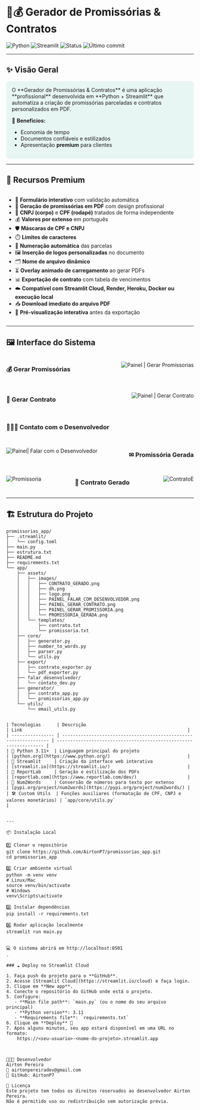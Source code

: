 # 📄💰 Gerador de Promissórias & Contratos

![Python](https://img.shields.io/badge/Python-3.11%2B-blue?logo=python)
![Streamlit](https://img.shields.io/badge/Streamlit-app-red?logo=streamlit)
![Status](https://img.shields.io/badge/Status-Em%20produção-success)
![Último commit](https://img.shields.io/github/last-commit/AirtonP7/promissorias_app)

---

## ✨ Visão Geral

<div style="background-color:#E8F6F3; padding: 15px; border-radius: 8px;">
O **Gerador de Promissórias & Contratos** é uma aplicação **profissional** desenvolvida em **Python + Streamlit** que automatiza a criação de promissórias parceladas e contratos personalizados em PDF.

💎 **Benefícios:**  
- Economia de tempo  
- Documentos confiáveis e estilizados  
- Apresentação **premium** para clientes  
</div>

---

## 🎯 Recursos Premium

<div style="display: flex; flex-direction: column; gap: 10px;">

- 📝 **Formulário interativo** com validação automática  
- 📄 **Geração de promissórias em PDF** com design profissional  
- 🔑 **CNPJ (corpo)** e **CPF (rodapé)** tratados de forma independente  
- 💰 **Valores por extenso** em português  
- 🛡️ **Máscaras de CPF e CNPJ**  
- ⏱️ **Limites de caracteres**  
- 🔢 **Numeração automática** das parcelas  
- 🖼️ **Inserção de logos personalizadas** no documento  
- 🗂️ **Nome de arquivo dinâmico**  
- ⏳ **Overlay animado de carregamento** ao gerar PDFs  
- 📊 **Exportação de contrato** com tabela de vencimentos  
- ☁️ **Compatível com Streamlit Cloud, Render, Heroku, Docker ou execução local**  
- 📥 **Download imediato do arquivo PDF**  
- 👀 **Pré-visualização interativa** antes da exportação  

</div>

---

## 🖼️ Interface do Sistema

<div style="display: flex; flex-wrap: wrap; gap: 15px; justify-content: space-between;">

### 💰 Gerar Promissórias
![Painel | Gerar Promissorias](app/assets/images/PAINEL_GERAR_PROMISSORIA.png)

### 📜 Gerar Contrato
![Painel | Gerar Contrato](app/assets/images/PAINEL_GERAR_CONTRATO.png)

### 👨🏾‍💻 Contato com o Desenvolvedor
![Painel| Falar com o Desenvolvedor](app/assets/images/PAINEL_FALAR_COM_DESENVOLVEDOR.png)

### ✉ Promissória Gerada
![Promissoria](app/assets/images/PROMISSORIA_GERADA.png)

### 📑 Contrato Gerado
![ContratoE](app/assets/images/CONTRATO_GERADO.png)

</div>

---

## 🏗️ Estrutura do Projeto

```text
promissorias_app/
├── .streamlit/
│   └── config.toml
├── main.py
├── estrutura.txt
├── README.md
├── requirements.txt
└── app/
    ├── assets/
    │   ├── images/
    │   │   ├── CONTRATO_GERADO.png
    │   │   ├── dh.png
    │   │   ├── logo.png
    │   │   ├── PAINEL_FALAR_COM_DESENVOLVEDOR.png
    │   │   ├── PAINEL_GERAR_CONTRATO.png
    │   │   ├── PAINEL_GERAR_PROMISSORIA.png
    │   │   └── PROMISSORIA_GERADA.png
    │   └── templates/
    │       ├── contrato.txt
    │       └── promissoria.txt
    ├── core/
    │   ├── generator.py
    │   ├── number_to_words.py
    │   ├── parser.py
    │   └── utils.py
    ├── export/
    │   ├── contrato_exporter.py
    │   └── pdf_exporter.py
    ├── falar_desenvolvedor/
    │   └── contato_dev.py
    ├── generator/
    │   ├── contrato_app.py
    │   └── promissorias_app.py
    └── utils/
        └── email_utils.py


| Tecnologias      | Descrição                                                         | Link                                                              |
| ---------------- | ----------------------------------------------------------------- | ----------------------------------------------------------------- |
| 🐍 Python 3.11+  | Linguagem principal do projeto                                    | [python.org](https://www.python.org/)                             |
| 🎨 Streamlit     | Criação da interface web interativa                               | [streamlit.io](https://streamlit.io/)                             |
| 📑 ReportLab     | Geração e estilização dos PDFs                                    | [reportlab.com](https://www.reportlab.com/dev/)                   |
| 🔢 Num2Words     | Conversão de números para texto por extenso                       | [pypi.org/project/num2words](https://pypi.org/project/num2words/) |
| 🛠️ Custom Utils  | Funções auxiliares (formatação de CPF, CNPJ e valores monetários) | `app/core/utils.py`                                               |


---

📦 Instalação Local

1️⃣ Clonar o repositório
git clone https://github.com/AirtonP7/promissorias_app.git
cd promissorias_app

2️⃣ Criar ambiente virtual
python -m venv venv
# Linux/Mac
source venv/bin/activate
# Windows
venv\Scripts\activate

3️⃣ Instalar dependências
pip install -r requirements.txt

4️⃣ Rodar aplicação localmente
streamlit run main.py


💻 O sistema abrirá em http://localhost:8501
.

### ☁️ Deploy no Streamlit Cloud

1. Faça push do projeto para o **GitHub**.
2. Acesse [Streamlit Cloud](https://streamlit.io/cloud) e faça login.
3. Clique em **New app**.
4. Conecte o repositório do GitHub onde está o projeto.
5. Configure:
   - **Main file path**: `main.py` (ou o nome do seu arquivo principal)
   - **Python version**: 3.11
   - **Requirements file**: `requirements.txt`
6. Clique em **Deploy** 🎉
7. Após alguns minutos, seu app estará disponível em uma URL no formato: 
    https://<seu-usuario>-<nome-do-projeto>.streamlit.app



🧑🏽‍💻 Desenvolvedor
Airton Pereira
📩 airtonpereiradev@gmail.com
💼 GitHub: AirtonP7

📌 Licença
Este projeto tem todos os direitos reservados ao desenvolvedor Airton Pereira.
Não é permitido uso ou redistribuição sem autorização prévia.
